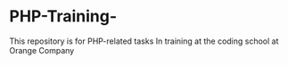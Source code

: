 # PHP-Training-
This repository is for PHP-related tasks In training at the coding school at Orange Company
